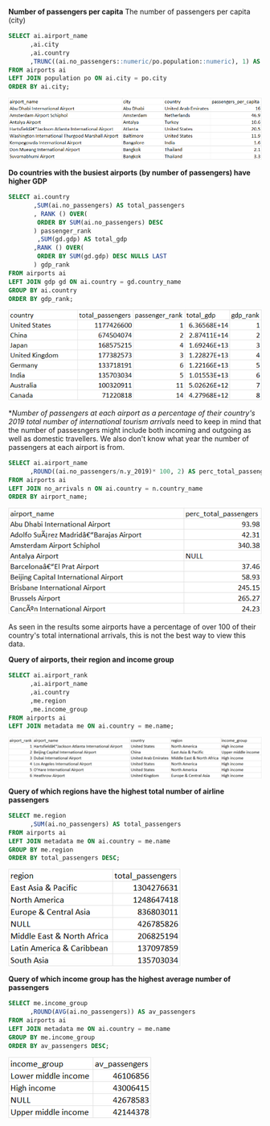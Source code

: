 **Number of passengers per capita**
The number of passengers per capita (city) 

```SQL
SELECT ai.airport_name
	  ,ai.city
	  ,ai.country
	  ,TRUNC((ai.no_passengers::numeric/po.population::numeric), 1) AS passengers_per_capita 
FROM airports ai
LEFT JOIN population po ON ai.city = po.city
ORDER BY ai.city;
```

![Alt text](image.png)


**Do countries with the busiest airports (by number of passengers) have higher GDP**

```SQL
SELECT ai.country 
	   ,SUM(ai.no_passengers) AS total_passengers
	   , RANK () OVER(
	    ORDER BY SUM(ai.no_passengers) DESC
	   ) passenger_rank
	   	,SUM(gd.gdp) AS total_gdp 
	   ,RANK () OVER(
	    ORDER BY SUM(gd.gdp) DESC NULLS LAST
	   ) gdp_rank 
FROM airports ai
LEFT JOIN gdp gd ON ai.country = gd.country_name
GROUP BY ai.country
ORDER BY gdp_rank; 
```

![Alt text](image-1.png)


**Number of passengers at each airport as a percentage of their country's 2019 total number of international tourism arrivals*
need to keep in mind that the number of passesngers might include both incoming and outgoing as well as domestic travellers. We also don't know what year the number of passengers at each airport is from. 

```SQL
SELECT ai.airport_name
	  ,ROUND((ai.no_passengers/n.y_2019)* 100, 2) AS perc_total_passengers
FROM airports ai
LEFT JOIN no_arrivals n ON ai.country = n.country_name
ORDER BY airport_name;
```

![Alt text](image-2.png)

As seen in the results some airports have a percentage of over 100 of their country's total international arrivals, this is not the best way to view this data. 


**Query of airports, their region and income group**

```SQL
SELECT ai.airport_rank
	  ,ai.airport_name
	  ,ai.country
	  ,me.region
	  ,me.income_group
FROM airports ai
LEFT JOIN metadata me ON ai.country = me.name;
```

![Alt text](image-3.png)


**Query of which regions have the highest total number of airline passengers**

```SQL
SELECT me.region
	  ,SUM(ai.no_passengers) AS total_passengers 
FROM airports ai 
LEFT JOIN metadata me ON ai.country = me.name
GROUP BY me.region
ORDER BY total_passengers DESC;
```

![Alt text](image-6.png)


**Query of which income group has the highest average number of passengers**

```SQL
SELECT me.income_group
	  ,ROUND(AVG(ai.no_passengers)) AS av_passengers 
FROM airports ai 
LEFT JOIN metadata me ON ai.country = me.name
GROUP BY me.income_group
ORDER BY av_passengers DESC;
```

![Alt text](image-5.png)

